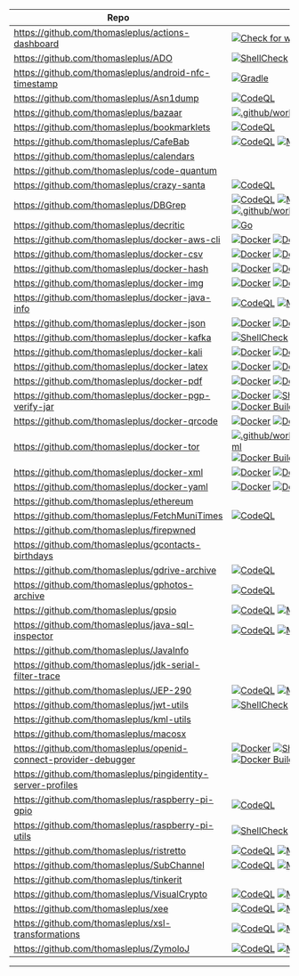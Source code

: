 | Repo | Actions |
| --- | --- |
| https://github.com/thomasleplus/actions-dashboard | [![Check for workflows](https://github.com/thomasleplus/actions-dashboard/workflows/Check%20for%20workflows/badge.svg)](https://github.com/thomasleplus/actions-dashboard/actions?query=workflow:"Check%20for%20workflows") |
| https://github.com/thomasleplus/ADO | [![ShellCheck](https://github.com/thomasleplus/ADO/workflows/ShellCheck/badge.svg)](https://github.com/thomasleplus/ADO/actions?query=workflow:"ShellCheck") |
| https://github.com/thomasleplus/android-nfc-timestamp | [![Gradle](https://github.com/thomasleplus/android-nfc-timestamp/workflows/Gradle/badge.svg)](https://github.com/thomasleplus/android-nfc-timestamp/actions?query=workflow:"Gradle") |
| https://github.com/thomasleplus/Asn1dump | [![CodeQL](https://github.com/thomasleplus/Asn1dump/workflows/CodeQL/badge.svg)](https://github.com/thomasleplus/Asn1dump/actions?query=workflow:"CodeQL") |
| https://github.com/thomasleplus/bazaar | [![.github/workflows/shellcheck.yml](https://github.com/thomasleplus/bazaar/workflows/.github%2Fworkflows%2Fshellcheck.yml/badge.svg)](https://github.com/thomasleplus/bazaar/actions?query=workflow:".github%2Fworkflows%2Fshellcheck.yml") |
| https://github.com/thomasleplus/bookmarklets | [![CodeQL](https://github.com/thomasleplus/bookmarklets/workflows/CodeQL/badge.svg)](https://github.com/thomasleplus/bookmarklets/actions?query=workflow:"CodeQL") |
| https://github.com/thomasleplus/CafeBab | [![CodeQL](https://github.com/thomasleplus/CafeBab/workflows/CodeQL/badge.svg)](https://github.com/thomasleplus/CafeBab/actions?query=workflow:"CodeQL") [![Maven](https://github.com/thomasleplus/CafeBab/workflows/Maven/badge.svg)](https://github.com/thomasleplus/CafeBab/actions?query=workflow:"Maven") [![ShellCheck](https://github.com/thomasleplus/CafeBab/workflows/ShellCheck/badge.svg)](https://github.com/thomasleplus/CafeBab/actions?query=workflow:"ShellCheck") |
| https://github.com/thomasleplus/calendars | |
| https://github.com/thomasleplus/code-quantum | |
| https://github.com/thomasleplus/crazy-santa | [![CodeQL](https://github.com/thomasleplus/crazy-santa/workflows/CodeQL/badge.svg)](https://github.com/thomasleplus/crazy-santa/actions?query=workflow:"CodeQL") |
| https://github.com/thomasleplus/DBGrep | [![CodeQL](https://github.com/thomasleplus/DBGrep/workflows/CodeQL/badge.svg)](https://github.com/thomasleplus/DBGrep/actions?query=workflow:"CodeQL") [![Maven](https://github.com/thomasleplus/DBGrep/workflows/Maven/badge.svg)](https://github.com/thomasleplus/DBGrep/actions?query=workflow:"Maven") [![.github/workflows/shellcheck.yml](https://github.com/thomasleplus/DBGrep/workflows/.github%2Fworkflows%2Fshellcheck.yml/badge.svg)](https://github.com/thomasleplus/DBGrep/actions?query=workflow:".github%2Fworkflows%2Fshellcheck.yml") |
| https://github.com/thomasleplus/decritic | [![Go](https://github.com/thomasleplus/decritic/workflows/Go/badge.svg)](https://github.com/thomasleplus/decritic/actions?query=workflow:"Go") |
| https://github.com/thomasleplus/docker-aws-cli | [![Docker](https://github.com/thomasleplus/docker-aws-cli/workflows/Docker/badge.svg)](https://github.com/thomasleplus/docker-aws-cli/actions?query=workflow:"Docker") [![Docker Build](https://img.shields.io/docker/cloud/build/thomasleplus/aws-cli)](https://hub.docker.com/r/thomasleplus/aws-cli) |
| https://github.com/thomasleplus/docker-csv | [![Docker](https://github.com/thomasleplus/docker-csv/workflows/Docker/badge.svg)](https://github.com/thomasleplus/docker-csv/actions?query=workflow:"Docker") [![Docker Build](https://img.shields.io/docker/cloud/build/thomasleplus/csv)](https://hub.docker.com/r/thomasleplus/csv) |
| https://github.com/thomasleplus/docker-hash | [![Docker](https://github.com/thomasleplus/docker-hash/workflows/Docker/badge.svg)](https://github.com/thomasleplus/docker-hash/actions?query=workflow:"Docker") [![Docker Build](https://img.shields.io/docker/cloud/build/thomasleplus/hash)](https://hub.docker.com/r/thomasleplus/hash) |
| https://github.com/thomasleplus/docker-img | [![Docker](https://github.com/thomasleplus/docker-img/workflows/Docker/badge.svg)](https://github.com/thomasleplus/docker-img/actions?query=workflow:"Docker") [![Docker Build](https://img.shields.io/docker/cloud/build/thomasleplus/img)](https://hub.docker.com/r/thomasleplus/img) |
| https://github.com/thomasleplus/docker-java-info | [![CodeQL](https://github.com/thomasleplus/docker-java-info/workflows/CodeQL/badge.svg)](https://github.com/thomasleplus/docker-java-info/actions?query=workflow:"CodeQL") [![Maven](https://github.com/thomasleplus/docker-java-info/workflows/Maven/badge.svg)](https://github.com/thomasleplus/docker-java-info/actions?query=workflow:"Maven") |
| https://github.com/thomasleplus/docker-json | [![Docker](https://github.com/thomasleplus/docker-json/workflows/Docker/badge.svg)](https://github.com/thomasleplus/docker-json/actions?query=workflow:"Docker") [![Docker Build](https://img.shields.io/docker/cloud/build/thomasleplus/json)](https://hub.docker.com/r/thomasleplus/json) |
| https://github.com/thomasleplus/docker-kafka | [![ShellCheck](https://github.com/thomasleplus/docker-kafka/workflows/ShellCheck/badge.svg)](https://github.com/thomasleplus/docker-kafka/actions?query=workflow:"ShellCheck") |
| https://github.com/thomasleplus/docker-kali | [![Docker](https://github.com/thomasleplus/docker-kali/workflows/Docker/badge.svg)](https://github.com/thomasleplus/docker-kali/actions?query=workflow:"Docker") [![Docker Build](https://img.shields.io/docker/cloud/build/thomasleplus/kali)](https://hub.docker.com/r/thomasleplus/kali) |
| https://github.com/thomasleplus/docker-latex | [![Docker](https://github.com/thomasleplus/docker-latex/workflows/Docker/badge.svg)](https://github.com/thomasleplus/docker-latex/actions?query=workflow:"Docker") [![Docker Build](https://img.shields.io/docker/cloud/build/thomasleplus/latex)](https://hub.docker.com/r/thomasleplus/latex) |
| https://github.com/thomasleplus/docker-pdf | [![Docker](https://github.com/thomasleplus/docker-pdf/workflows/Docker/badge.svg)](https://github.com/thomasleplus/docker-pdf/actions?query=workflow:"Docker") [![Docker Build](https://img.shields.io/docker/cloud/build/thomasleplus/pdf)](https://hub.docker.com/r/thomasleplus/pdf) |
| https://github.com/thomasleplus/docker-pgp-verify-jar | [![Docker](https://github.com/thomasleplus/docker-pgp-verify-jar/workflows/Docker/badge.svg)](https://github.com/thomasleplus/docker-pgp-verify-jar/actions?query=workflow:"Docker") [![ShellCheck](https://github.com/thomasleplus/docker-pgp-verify-jar/workflows/ShellCheck/badge.svg)](https://github.com/thomasleplus/docker-pgp-verify-jar/actions?query=workflow:"ShellCheck") [![Docker Build](https://img.shields.io/docker/cloud/build/thomasleplus/pgp-verify-jar)](https://hub.docker.com/r/thomasleplus/pgp-verify-jar) |
| https://github.com/thomasleplus/docker-qrcode | [![Docker](https://github.com/thomasleplus/docker-qrcode/workflows/Docker/badge.svg)](https://github.com/thomasleplus/docker-qrcode/actions?query=workflow:"Docker") [![Docker Build](https://img.shields.io/docker/cloud/build/thomasleplus/qrcode)](https://hub.docker.com/r/thomasleplus/qrcode) |
| https://github.com/thomasleplus/docker-tor | [![.github/workflows/dockerimage.yml](https://github.com/thomasleplus/docker-tor/workflows/.github%2Fworkflows%2Fdockerimage.yml/badge.svg)](https://github.com/thomasleplus/docker-tor/actions?query=workflow:".github%2Fworkflows%2Fdockerimage.yml") [![Docker Build](https://img.shields.io/docker/cloud/build/thomasleplus/tor)](https://hub.docker.com/r/thomasleplus/tor) |
| https://github.com/thomasleplus/docker-xml | [![Docker](https://github.com/thomasleplus/docker-xml/workflows/Docker/badge.svg)](https://github.com/thomasleplus/docker-xml/actions?query=workflow:"Docker") [![Docker Build](https://img.shields.io/docker/cloud/build/thomasleplus/xml)](https://hub.docker.com/r/thomasleplus/xml) |
| https://github.com/thomasleplus/docker-yaml | [![Docker](https://github.com/thomasleplus/docker-yaml/workflows/Docker/badge.svg)](https://github.com/thomasleplus/docker-yaml/actions?query=workflow:"Docker") [![Docker Build](https://img.shields.io/docker/cloud/build/thomasleplus/yaml)](https://hub.docker.com/r/thomasleplus/yaml) |
| https://github.com/thomasleplus/ethereum | |
| https://github.com/thomasleplus/FetchMuniTimes | [![CodeQL](https://github.com/thomasleplus/FetchMuniTimes/workflows/CodeQL/badge.svg)](https://github.com/thomasleplus/FetchMuniTimes/actions?query=workflow:"CodeQL") |
| https://github.com/thomasleplus/firepwned | |
| https://github.com/thomasleplus/gcontacts-birthdays | |
| https://github.com/thomasleplus/gdrive-archive | [![CodeQL](https://github.com/thomasleplus/gdrive-archive/workflows/CodeQL/badge.svg)](https://github.com/thomasleplus/gdrive-archive/actions?query=workflow:"CodeQL") |
| https://github.com/thomasleplus/gphotos-archive | [![CodeQL](https://github.com/thomasleplus/gphotos-archive/workflows/CodeQL/badge.svg)](https://github.com/thomasleplus/gphotos-archive/actions?query=workflow:"CodeQL") |
| https://github.com/thomasleplus/gpsio | [![CodeQL](https://github.com/thomasleplus/gpsio/workflows/CodeQL/badge.svg)](https://github.com/thomasleplus/gpsio/actions?query=workflow:"CodeQL") [![Maven](https://github.com/thomasleplus/gpsio/workflows/Maven/badge.svg)](https://github.com/thomasleplus/gpsio/actions?query=workflow:"Maven") |
| https://github.com/thomasleplus/java-sql-inspector | [![CodeQL](https://github.com/thomasleplus/java-sql-inspector/workflows/CodeQL/badge.svg)](https://github.com/thomasleplus/java-sql-inspector/actions?query=workflow:"CodeQL") [![Maven](https://github.com/thomasleplus/java-sql-inspector/workflows/Maven/badge.svg)](https://github.com/thomasleplus/java-sql-inspector/actions?query=workflow:"Maven") |
| https://github.com/thomasleplus/JavaInfo | |
| https://github.com/thomasleplus/jdk-serial-filter-trace | |
| https://github.com/thomasleplus/JEP-290 | [![CodeQL](https://github.com/thomasleplus/JEP-290/workflows/CodeQL/badge.svg)](https://github.com/thomasleplus/JEP-290/actions?query=workflow:"CodeQL") [![Maven](https://github.com/thomasleplus/JEP-290/workflows/Maven/badge.svg)](https://github.com/thomasleplus/JEP-290/actions?query=workflow:"Maven") [![ShellCheck](https://github.com/thomasleplus/JEP-290/workflows/ShellCheck/badge.svg)](https://github.com/thomasleplus/JEP-290/actions?query=workflow:"ShellCheck") |
| https://github.com/thomasleplus/jwt-utils | [![ShellCheck](https://github.com/thomasleplus/jwt-utils/workflows/ShellCheck/badge.svg)](https://github.com/thomasleplus/jwt-utils/actions?query=workflow:"ShellCheck") |
| https://github.com/thomasleplus/kml-utils | |
| https://github.com/thomasleplus/macosx | |
| https://github.com/thomasleplus/openid-connect-provider-debugger | [![Docker](https://github.com/thomasleplus/openid-connect-provider-debugger/workflows/Docker/badge.svg)](https://github.com/thomasleplus/openid-connect-provider-debugger/actions?query=workflow:"Docker") [![ShellCheck](https://github.com/thomasleplus/openid-connect-provider-debugger/workflows/ShellCheck/badge.svg)](https://github.com/thomasleplus/openid-connect-provider-debugger/actions?query=workflow:"ShellCheck") [![Docker Build](https://img.shields.io/docker/cloud/build/thomasleplus/openid-connect-provider-debugger)](https://hub.docker.com/r/thomasleplus/openid-connect-provider-debugger) |
| https://github.com/thomasleplus/pingidentity-server-profiles | |
| https://github.com/thomasleplus/raspberry-pi-gpio | [![CodeQL](https://github.com/thomasleplus/raspberry-pi-gpio/workflows/CodeQL/badge.svg)](https://github.com/thomasleplus/raspberry-pi-gpio/actions?query=workflow:"CodeQL") |
| https://github.com/thomasleplus/raspberry-pi-utils | [![ShellCheck](https://github.com/thomasleplus/raspberry-pi-utils/workflows/ShellCheck/badge.svg)](https://github.com/thomasleplus/raspberry-pi-utils/actions?query=workflow:"ShellCheck") |
| https://github.com/thomasleplus/ristretto | [![CodeQL](https://github.com/thomasleplus/ristretto/workflows/CodeQL/badge.svg)](https://github.com/thomasleplus/ristretto/actions?query=workflow:"CodeQL") [![Maven](https://github.com/thomasleplus/ristretto/workflows/Maven/badge.svg)](https://github.com/thomasleplus/ristretto/actions?query=workflow:"Maven") [![Publish](https://github.com/thomasleplus/ristretto/workflows/Publish/badge.svg)](https://github.com/thomasleplus/ristretto/actions?query=workflow:"Publish") |
| https://github.com/thomasleplus/SubChannel | [![CodeQL](https://github.com/thomasleplus/SubChannel/workflows/CodeQL/badge.svg)](https://github.com/thomasleplus/SubChannel/actions?query=workflow:"CodeQL") [![Maven](https://github.com/thomasleplus/SubChannel/workflows/Maven/badge.svg)](https://github.com/thomasleplus/SubChannel/actions?query=workflow:"Maven") |
| https://github.com/thomasleplus/tinkerit | |
| https://github.com/thomasleplus/VisualCrypto | [![CodeQL](https://github.com/thomasleplus/VisualCrypto/workflows/CodeQL/badge.svg)](https://github.com/thomasleplus/VisualCrypto/actions?query=workflow:"CodeQL") [![Maven](https://github.com/thomasleplus/VisualCrypto/workflows/Maven/badge.svg)](https://github.com/thomasleplus/VisualCrypto/actions?query=workflow:"Maven") |
| https://github.com/thomasleplus/xee | [![CodeQL](https://github.com/thomasleplus/xee/workflows/CodeQL/badge.svg)](https://github.com/thomasleplus/xee/actions?query=workflow:"CodeQL") [![Maven](https://github.com/thomasleplus/xee/workflows/Maven/badge.svg)](https://github.com/thomasleplus/xee/actions?query=workflow:"Maven") |
| https://github.com/thomasleplus/xsl-transformations | [![CodeQL](https://github.com/thomasleplus/xsl-transformations/workflows/CodeQL/badge.svg)](https://github.com/thomasleplus/xsl-transformations/actions?query=workflow:"CodeQL") [![Maven](https://github.com/thomasleplus/xsl-transformations/workflows/Maven/badge.svg)](https://github.com/thomasleplus/xsl-transformations/actions?query=workflow:"Maven") |
| https://github.com/thomasleplus/ZymoloJ | [![CodeQL](https://github.com/thomasleplus/ZymoloJ/workflows/CodeQL/badge.svg)](https://github.com/thomasleplus/ZymoloJ/actions?query=workflow:"CodeQL") [![Maven](https://github.com/thomasleplus/ZymoloJ/workflows/Maven/badge.svg)](https://github.com/thomasleplus/ZymoloJ/actions?query=workflow:"Maven") |
---


